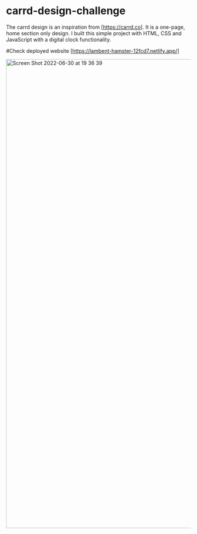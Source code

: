 # carrd-design-challenge
The carrd design is an inspiration from [https://carrd.co]. It is a one-page, home section only design. I built this simple project with HTML, CSS and JavaScript with a digital clock functionality.
 
#Check deployed website
[https://lambent-hamster-12fcd7.netlify.app/]

 <img width="1279" alt="Screen Shot 2022-06-30 at 19 36 39" src="https://user-images.githubusercontent.com/76866672/176745774-edf991f0-f71b-4ee2-aba3-97a5aadfdde2.png">

